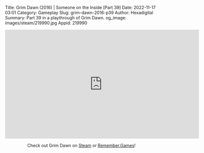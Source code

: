 Title: Grim Dawn (2016) | Someone on the Inside [Part 39]
Date: 2022-11-17 03:01
Category: Gameplay
Slug: grim-dawn-2016-p39
Author: Hexadigital
Summary: Part 39 in a playthrough of Grim Dawn.
og_image: images/steam/219990.jpg
Appid: 219990

<center><iframe src="https://www.youtube.com/embed/KBJuQk_Xdes?feature=oembed" allow="accelerometer; autoplay; encrypted-media; gyroscope; picture-in-picture" width="640" height="360" frameborder="0"></iframe>

Check out Grim Dawn on [Steam](https://store.steampowered.com/app/219990/?curator_clanid=34633900) or [Remember.Games](https://remember.games/game/178/grim-dawn/)!</center>

